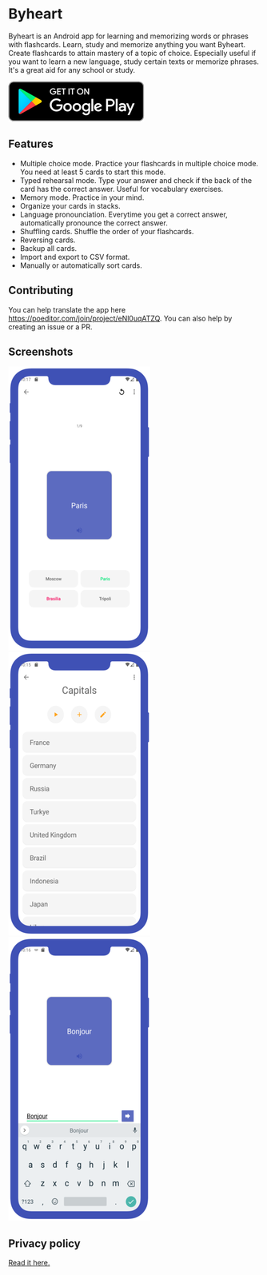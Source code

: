 # Byheart
Byheart is an Android app for learning and memorizing words or phrases with flashcards. Learn, study and memorize anything you want Byheart. Create flashcards to attain mastery of a topic of choice. Especially useful if you want to learn a new language, study certain texts or memorize phrases. It's a great aid for any school or study.

<a href="https://play.google.com/store/apps/details?id=nl.bryanderidder.byheart" rel="Get it on Google Play"><img src="./demo/play_badge.svg"></a>

## Features
- Multiple choice mode. Practice your flashcards in multiple choice mode. You need at least 5 cards to start this mode.
- Typed rehearsal mode. Type your answer and check if the back of the card has the correct answer. Useful for vocabulary exercises.
- Memory mode. Practice in your mind.
- Organize your cards in stacks.
- Language pronounciation. Everytime you get a correct answer, automatically pronounce the correct answer.
- Shuffling cards. Shuffle the order of your flashcards.
- Reversing cards.
- Backup all cards.
- Import and export to CSV format.
- Manually or automatically sort cards.

## Contributing
You can help translate the app here https://poeditor.com/join/project/eNl0uqATZQ. You can also help by creating an issue or a PR.

## Screenshots
<img src="./demo/screen_one.png"> <img src="./demo/screen_two.png"><img src="./demo/screen_three.png">

## Privacy policy

<a href="https://docs.google.com/document/d/1aqIOj_3VO_oDcVl7VROD7y5E813pKJTZp7JZKljl0F0/edit?usp=drivesdk" rel="privacy policy">Read it here.</a>
